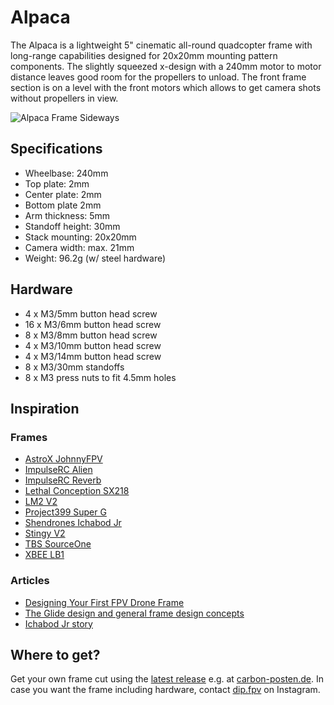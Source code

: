 # Alpaca
The Alpaca is a lightweight 5" cinematic all-round quadcopter frame with long-range capabilities designed for 20x20mm mounting pattern components. The slightly squeezed x-design with a 240mm motor to motor distance leaves good room for the propellers to unload. The front frame section is on a level with the front motors which allows to get camera shots without propellers in view.

![Alpaca Frame Sideways](https://github.com/derpixeldan/alpaca/blob/master/images/Alpaca-V1-Render-Sideways.png)

## Specifications
- Wheelbase: 240mm
- Top plate: 2mm
- Center plate: 2mm
- Bottom plate 2mm
- Arm thickness: 5mm
- Standoff height: 30mm
- Stack mounting: 20x20mm
- Camera width: max. 21mm
- Weight: 96.2g (w/ steel hardware)

## Hardware
- 4 x M3/5mm button head screw
- 16 x M3/6mm button head screw
- 8 x M3/8mm button head screw
- 4 x M3/10mm button head screw
- 4 x M3/14mm button head screw
- 8 x M3/30mm standoffs
- 8 x M3 press nuts to fit 4.5mm holes

## Inspiration

### Frames
- [AstroX JohnnyFPV](http://astrox.kr/category/johnnyfpv/77/)
- [ImpulseRC Alien](https://impulserc.com/collections/alien/products/alien-fpv-frame)
- [ImpulseRC Reverb](https://impulserc.com/collections/reverb/products/reverb-fpv-frame)
- [Lethal Conception SX218](https://www.drone-fpv-racer.com/lethal-conception-sx218-by-petit-soldat-4298.html)
- [LM2 V2](https://armattanproductions.com/pages/kit_detail/806)
- [Project399 Super G](https://www.project399.com/collections/products/products/super-g)
- [Shendrones Ichabod Jr](https://shendrones.myshopify.com/products/ichabod-jr-1)
- [Stingy V2](https://xhover.com/collections/stingy-v2/products/stingy-v2)
- [TBS SourceOne](https://github.com/tbs-trappy/source_one)
- [XBEE LB1](http://xbee.kr/product/xbee-lb1/497/)

### Articles
- [Designing Your First FPV Drone Frame](https://www.getfpv.com/learn/fpv-diy-repairs-and-mods/designing-first-fpv-drone-frame/)
- [The Glide design and general frame design concepts](https://kababfpv.com/2019/02/06/the-glide-design-and-general-frame-design-concepts/)
- [Ichabod Jr story](http://www.shendrones.com/ichabod-jr)

## Where to get?
Get your own frame cut using the [latest release](https://github.com/derpixeldan/alpaca/releases/) e.g. at [carbon-posten.de](https://carbon-posten.de/). In case you want the frame including hardware, contact [dip.fpv](https://www.instagram.com/dip.fpv/) on Instagram.